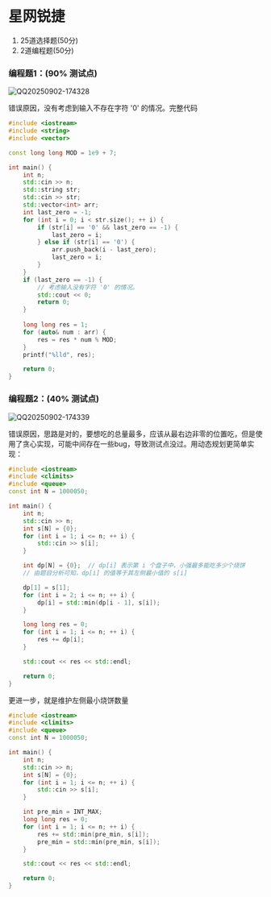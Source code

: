 # 星网锐捷

1.   25道选择题(50分)
2.   2道编程题(50分)

### 编程题1：(90% 测试点)

![QQ20250902-174328](https://amonologue-image-bed.oss-cn-chengdu.aliyuncs.com/2025/202509021842504.png)

错误原因，没有考虑到输入不存在字符 '0' 的情况。完整代码

```cpp
#include <iostream>
#include <string>
#include <vector>

const long long MOD = 1e9 + 7;

int main() {
    int n;
    std::cin >> n;
    std::string str;
    std::cin >> str;
    std::vector<int> arr;
    int last_zero = -1;
    for (int i = 0; i < str.size(); ++ i) {
        if (str[i] == '0' && last_zero == -1) {
            last_zero = i;
        } else if (str[i] == '0') {
            arr.push_back(i - last_zero);
            last_zero = i;
        }
    }
    if (last_zero == -1) {
        // 考虑输入没有字符 '0' 的情况。
        std::cout << 0;
        return 0;
    }
    
    long long res = 1;
    for (auto& num : arr) {
        res = res * num % MOD;
    }
    printf("%lld", res);

    return 0;
}
```





### 编程题2：(40% 测试点)

![QQ20250902-174339](https://amonologue-image-bed.oss-cn-chengdu.aliyuncs.com/2025/202509021842863.png)

错误原因，思路是对的，要想吃的总量最多，应该从最右边非零的位置吃，但是使用了贪心实现，可能中间存在一些bug，导致测试点没过。用动态规划更简单实现：

```cpp
#include <iostream>
#include <climits>
#include <queue>
const int N = 1000050;

int main() {
    int n;
    std::cin >> n;
    int s[N] = {0};
    for (int i = 1; i <= n; ++ i) {
        std::cin >> s[i];
    }

    int dp[N] = {0};  // dp[i] 表示第 i 个盘子中，小强最多能吃多少个烧饼
    // 由题目分析可知，dp[i] 的值等于其左侧最小值的 s[i]

    dp[1] = s[1];
    for (int i = 2; i <= n; ++ i) {
        dp[i] = std::min(dp[i - 1], s[i]);
    }

    long long res = 0;
    for (int i = 1; i <= n; ++ i) {
        res += dp[i];
    }

    std::cout << res << std::endl;

    return 0;
}
```

更进一步，就是维护左侧最小烧饼数量

```cpp
#include <iostream>
#include <climits>
#include <queue>
const int N = 1000050;

int main() {
    int n;
    std::cin >> n;
    int s[N] = {0};
    for (int i = 1; i <= n; ++ i) {
        std::cin >> s[i];
    }

    int pre_min = INT_MAX;
    long long res = 0;
    for (int i = 1; i <= n; ++ i) {
        res += std::min(pre_min, s[i]);
        pre_min = std::min(pre_min, s[i]);
    }

    std::cout << res << std::endl;

    return 0;
}
```

